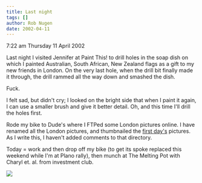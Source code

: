 ```yaml
---
title: Last night
tags: []
author: Rob Nugen
date: 2002-04-11
---
```


<p class=date>7:22 am Thursday 11 April 2002</p>

<p>Last night I visited Jennifer at Paint This! to
drill holes in the soap dish on which I painted
Australian, South African, New Zealand flags as a gift
to my new friends in London.  On the very last hole,
when the drill bit finally made it through, the drill
rammed all the way down and smashed the dish.</p>

<p>Fuck.</p>

<p>I felt sad, but didn't cry; I looked on the bright
side that when I paint it again, I can use a smaller
brush and give it better detail.  Oh, and this time
I'll drill the holes first.</p>

<p>Rode my bike to Dude's where I FTPed some London
pictures online.  I have renamed all the London
pictures, and thumbnailed the <a
href='/cgi-local/images.cgi?dir=travel/2002_march_london_paris/day1'>first
day's</a> pictures.  As I write this, I haven't added
comments to that directory.</p>

<p>Today = work and then drop off my bike (to get its
spoke replaced this weekend while I'm at Plano rally),
then munch at The Melting Pot with Charyl et. al. from
investment club.</p>

<p><img src="/images/rob/wL-ROB.gif"/></p>
